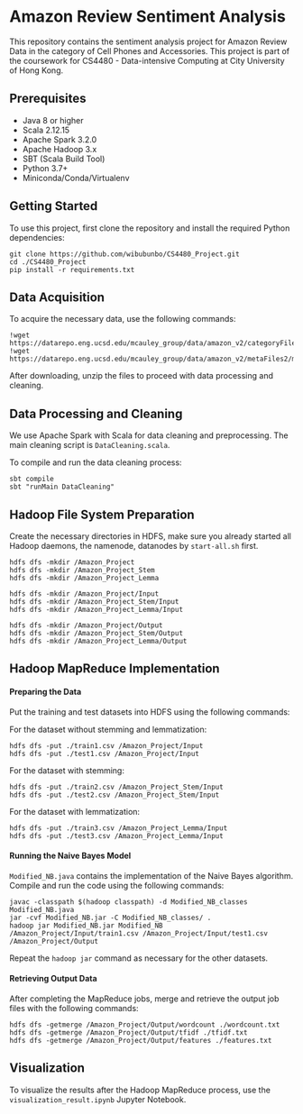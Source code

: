 # Amazon Review Sentiment Analysis

This repository contains the sentiment analysis project for Amazon Review Data in the category of Cell Phones and Accessories. This project is part of the coursework for CS4480 - Data-intensive Computing at City University of Hong Kong.

## Prerequisites

- Java 8 or higher
- Scala 2.12.15
- Apache Spark 3.2.0
- Apache Hadoop 3.x
- SBT (Scala Build Tool)
- Python 3.7+
- Miniconda/Conda/Virtualenv

## Getting Started

To use this project, first clone the repository and install the required Python dependencies:

```
git clone https://github.com/wibubunbo/CS4480_Project.git
cd ./CS4480_Project
pip install -r requirements.txt
```

## Data Acquisition

To acquire the necessary data, use the following commands:

```
!wget https://datarepo.eng.ucsd.edu/mcauley_group/data/amazon_v2/categoryFiles/Cell_Phones_and_Accessories.json.gz
!wget https://datarepo.eng.ucsd.edu/mcauley_group/data/amazon_v2/metaFiles2/meta_Cell_Phones_and_Accessories.json.gz
```

After downloading, unzip the files to proceed with data processing and cleaning.

## Data Processing and Cleaning

We use Apache Spark with Scala for data cleaning and preprocessing. The main cleaning script is `DataCleaning.scala`.

To compile and run the data cleaning process:

```
sbt compile
sbt "runMain DataCleaning"
```

## Hadoop File System Preparation

Create the necessary directories in HDFS, make sure you already started all Hadoop daemons, the namenode, datanodes by `start-all.sh` first.

```
hdfs dfs -mkdir /Amazon_Project
hdfs dfs -mkdir /Amazon_Project_Stem
hdfs dfs -mkdir /Amazon_Project_Lemma

hdfs dfs -mkdir /Amazon_Project/Input
hdfs dfs -mkdir /Amazon_Project_Stem/Input
hdfs dfs -mkdir /Amazon_Project_Lemma/Input

hdfs dfs -mkdir /Amazon_Project/Output
hdfs dfs -mkdir /Amazon_Project_Stem/Output
hdfs dfs -mkdir /Amazon_Project_Lemma/Output
```

## Hadoop MapReduce Implementation

#### Preparing the Data

Put the training and test datasets into HDFS using the following commands:

For the dataset without stemming and lemmatization:

```
hdfs dfs -put ./train1.csv /Amazon_Project/Input
hdfs dfs -put ./test1.csv /Amazon_Project/Input
```

For the dataset with stemming:

```
hdfs dfs -put ./train2.csv /Amazon_Project_Stem/Input
hdfs dfs -put ./test2.csv /Amazon_Project_Stem/Input
```

For the dataset with lemmatization:

```
hdfs dfs -put ./train3.csv /Amazon_Project_Lemma/Input
hdfs dfs -put ./test3.csv /Amazon_Project_Lemma/Input
```

#### Running the Naive Bayes Model

`Modified_NB.java` contains the implementation of the Naive Bayes algorithm. Compile and run the code using the following commands:

```
javac -classpath $(hadoop classpath) -d Modified_NB_classes Modified_NB.java
jar -cvf Modified_NB.jar -C Modified_NB_classes/ .
hadoop jar Modified_NB.jar Modified_NB /Amazon_Project/Input/train1.csv /Amazon_Project/Input/test1.csv /Amazon_Project/Output
```

Repeat the `hadoop jar` command as necessary for the other datasets.

#### Retrieving Output Data

After completing the MapReduce jobs, merge and retrieve the output job files with the following commands:

```
hdfs dfs -getmerge /Amazon_Project/Output/wordcount ./wordcount.txt
hdfs dfs -getmerge /Amazon_Project/Output/tfidf ./tfidf.txt
hdfs dfs -getmerge /Amazon_Project/Output/features ./features.txt
```

## Visualization

To visualize the results after the Hadoop MapReduce process, use the `visualization_result.ipynb` Jupyter Notebook.
